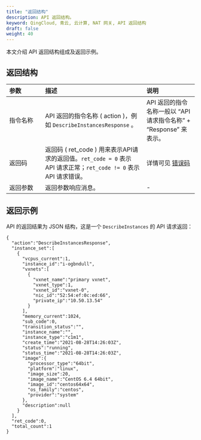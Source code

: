 ```yaml
---
title: "返回结构"
description: API 返回结构。 
keyword: QingCloud, 青云, 云计算, NAT 网关, API 返回结构
draft: false
weight: 40
---
```


本文介绍 API 返回结构组成及返回示例。

## 返回结构

| <span style="display:inline-block;width:80px">参数</span> | 描述                                                         | 说明                                                         |
| :-------------------------------------------------------- | :----------------------------------------------------------- | :----------------------------------------------------------- |
| 指令名称                                                  | API 返回的指令名称 ( action )，例如 `DescribeInstancesResponse` 。 | API 返回的指令名称一般以 “API 请求指令名称” + “Response” 来表示。 |
| 返回码                                                    | 返回码 ( ret_code ) 用来表示API请求的返回值。`ret_code = 0` 表示 API 请求正常；`ret_code != 0` 表示 API 请求错误。 | 详情可见 [错误码](../../error_code)                          |
| 返回参数                                                  | 返回参数响应消息。                                           | -                                                            |

## 返回示例

API 的返回结果为 JSON 结构，这是一个 `DescribeInstances` 的 API 请求返回：

```
{
  "action":"DescribeInstancesResponse",
  "instance_set":[
    {
      "vcpus_current":1,
      "instance_id":"i-ogbndull",
      "vxnets":[
        {
          "vxnet_name":"primary vxnet",
          "vxnet_type":1,
          "vxnet_id":"vxnet-0",
          "nic_id":"52:54:ef:0c:ed:66",
          "private_ip":"10.50.13.54"
        }
      ],
      "memory_current":1024,
      "sub_code":0,
      "transition_status":"",
      "instance_name":"",
      "instance_type":"c1m1",
      "create_time":"2021-08-28T14:26:03Z",
      "status":"running",
      "status_time":"2021-08-28T14:26:03Z",
      "image":{
        "processor_type":"64bit",
        "platform":"linux",
        "image_size":20,
        "image_name":"CentOS 6.4 64bit",
        "image_id":"centos64x64",
        "os_family":"centos",
        "provider":"system"
      },
      "description":null
    }
  ],
  "ret_code":0,
  "total_count":1
}
```
